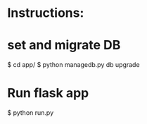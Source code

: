 # Instructions:

# set and migrate DB
$ cd app/
$ python managedb.py db upgrade

# Run flask app
$ python run.py

